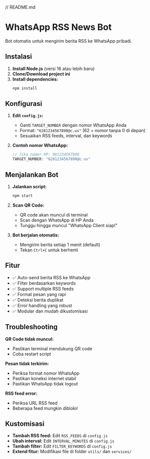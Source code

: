 
// README.md
# WhatsApp RSS News Bot

Bot otomatis untuk mengirim berita RSS ke WhatsApp pribadi.

## Instalasi

1. **Install Node.js** (versi 16 atau lebih baru)
2. **Clone/Download project ini**
3. **Install dependencies:**
   ```bash
   npm install
   ```

## Konfigurasi

1. **Edit `config.js`:**
   - Ganti `TARGET_NUMBER` dengan nomor WhatsApp Anda
   - Format: `"6281234567890@c.us"` (62 + nomor tanpa 0 di depan)
   - Sesuaikan RSS feeds, interval, dan keywords

2. **Contoh nomor WhatsApp:**
   ```javascript
   // Jika nomor HP: 081234567890
   TARGET_NUMBER: "6281234567890@c.us"
   ```

## Menjalankan Bot

1. **Jalankan script:**
   ```bash
   npm start
   ```

2. **Scan QR Code:**
   - QR code akan muncul di terminal
   - Scan dengan WhatsApp di HP Anda
   - Tunggu hingga muncul "WhatsApp Client siap!"

3. **Bot berjalan otomatis:**
   - Mengirim berita setiap 1 menit (default)
   - Tekan `Ctrl+C` untuk berhenti

## Fitur

- ✅ Auto-send berita RSS ke WhatsApp
- ✅ Filter berdasarkan keywords
- ✅ Support multiple RSS feeds
- ✅ Format pesan yang rapi
- ✅ Deteksi berita duplikat
- ✅ Error handling yang robust
- ✅ Modular dan mudah dikustomisasi

## Troubleshooting

**QR Code tidak muncul:**
- Pastikan terminal mendukung QR code
- Coba restart script

**Pesan tidak terkirim:**
- Periksa format nomor WhatsApp
- Pastikan koneksi internet stabil
- Pastikan WhatsApp tidak logout

**RSS feed error:**
- Periksa URL RSS feed
- Beberapa feed mungkin diblokir

## Kustomisasi

- **Tambah RSS feed:** Edit `RSS_FEEDS` di `config.js`
- **Ubah interval:** Edit `INTERVAL_MINUTES` di `config.js`
- **Tambah filter:** Edit `FILTER_KEYWORDS` di `config.js`
- **Extend fitur:** Modifikasi file di folder `utils/` dan `services/`